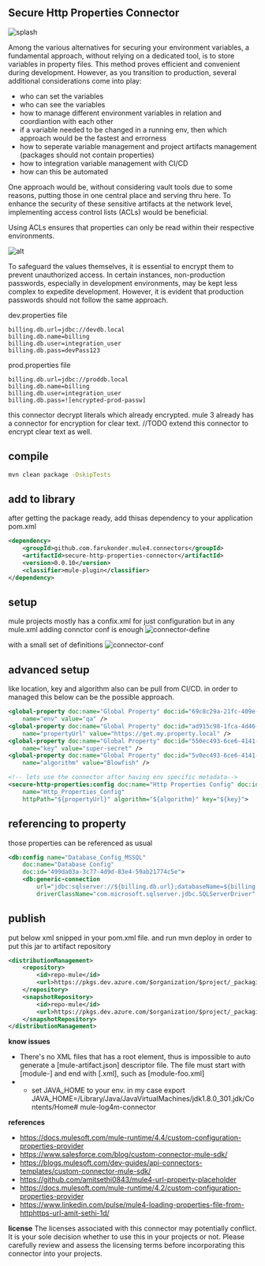 ## Secure Http Properties Connector

![splash](./content/splash.png)

Among the various alternatives for securing your environment variables, a fundamental approach, without relying on a dedicated tool, is to store variables in property files. This method proves efficient and convenient during development. However, as you transition to production, several additional considerations come into play:
 - who can set the variables
 - who can see the variables
 - how to manage different environment variables in relation and coordiantion with each other
 - if a variable needed to be changed in a running env, then which approach would be the fastest and errorness
 - how to seperate variable management and project artifacts management (packages should not contain properties)
 - how to integration variable management with CI/CD
 - how can this be automated
 
One approach would be, without considering vault tools due to some reasons, putting those in one central place and serving thru here. To enhance the security of these sensitive artifacts at the network level, implementing access control lists (ACLs) would be beneficial.

Using ACLs ensures that properties can only be read within their respective environments.

![alt](./content/secure-http-prop-2.png)

To safeguard the values themselves, it is essential to encrypt them to prevent unauthorized access. In certain instances, non-production passwords, especially in development environments, may be kept less complex to expedite development. However, it is evident that production passwords should not follow the same approach. 

dev.properties file
```
billing.db.url=jdbc://devdb.local
billing.db.name=billing
billing.db.user=integration_user
billing.db.pass=devPass123
```

prod.properties file
```
billing.db.url=jdbc://proddb.local
billing.db.name=billing
billing.db.user=integration_user
billing.db.pass=![encrypted-prod-passw]
```

this connector decrypt literals which already encrypted. mule 3 already  has a connector for encryption for clear text.
//TODO extend this connector to encrypt clear text as well. 

## compile

```sh
mvn clean package -DskipTests
```

## add  to library
after getting the package ready, add thisas dependency to your application pom.xml

```xml
<dependency>
	<groupId>github.com.farukonder.mule4.connectors</groupId>
	<artifactId>secure-http-properties-connector</artifactId>
	<version>0.0.10</version>
	<classifier>mule-plugin</classifier>
</dependency>
```

## setup

mule projects mostly has a confix.xml for just configuration  but in any mule.xml adding connctor conf is enough
![connector-define](./content/connector-initiate.png)

with a small set of definitions
![connector-conf](./content/connector-conf.png)

## advanced setup

like location, key and algorithm also can be pull from CI/CD. in order to managed this below  can be the possible approach.


```xml
<global-property doc:name="Global Property" doc:id="69c8c29a-21fc-409e-a104-635334980abb" 
	name="env" value="qa" />
<global-property doc:name="Global Property" doc:id="ad915c98-1fca-4d46-86dc-06c19da8b3d9" 
	name="propertyUrl" value="https://get.my.property.local" />
<global-property doc:name="Global Property" doc:id="550ec493-6ce6-4141-a012-cb80b81b81s4" 
	name="key" value="super-secret" />
<global-property doc:name="Global Property" doc:id="5v0ec493-6ce6-4141-a012-zb8fb81b8143" 
	name="algorithm" value="Blowfish" />

<!-- lets use the connector after having env specific metadata-->	
<secure-http-properties:config doc:name="Http Properties Config" doc:id="0720a68d-e738-461e-a1a0-fd4c4ada9c32"
	name="Http_Properties_Config" 
	httpPath="${propertyUrl}" algorithm="${algorithm}" key="${key}">
```

## referencing to property

those properties can be referenced as usual

```xml
<db:config name="Database_Config_MSSQL"
	doc:name="Database Config"
	doc:id="499da03a-3c77-4d9d-83e4-59ab21774c5e">
	<db:generic-connection
		url="jdbc:sqlserver://${billing.db.url};databaseName=${billing.db.name};user=${billing.db.user};password=${billing.db.pass};encrypt=true;trustServerCertificate=true"
		driverClassName="com.microsoft.sqlserver.jdbc.SQLServerDriver" />
```

## publish

put below xml snipped in your pom.xml file. and run mvn deploy in order to put this jar to artifact repository

```xml
<distributionManagement>
	<repository>
		<id>repo-mule</id>
		<url>https://pkgs.dev.azure.com/$organization/$project/_packaging/cci-repo-mule/maven/v1</url>
	</repository>
	<snapshotRepository>
		<id>repo-mule</id>
		<url>https://pkgs.dev.azure.com/$organization/$project/_packaging/cci-repo-mule/maven/v1</url>
	</snapshotRepository>
</distributionManagement>
```

**know issues**
 - There's no XML files that has a <module> root element, thus is impossible to auto generate a [mule-artifact.json] descriptor file. The file must start with [module-] and end with [.xml], such as [module-foo.xml] 
 - - set JAVA_HOME to your env. in my case export JAVA_HOME=/Library/Java/JavaVirtualMachines/jdk1.8.0_301.jdk/Contents/Home# mule-log4m-connector

**references**
 - https://docs.mulesoft.com/mule-runtime/4.4/custom-configuration-properties-provider
 - https://www.salesforce.com/blog/custom-connector-mule-sdk/
 - https://blogs.mulesoft.com/dev-guides/api-connectors-templates/custom-connector-mule-sdk/
 - https://github.com/amitsethi0843/mule4-url-property-placeholder
 - https://docs.mulesoft.com/mule-runtime/4.2/custom-configuration-properties-provider
 - https://www.linkedin.com/pulse/mule4-loading-properties-file-from-httphttps-url-amit-sethi-1d/

**license**
 The licenses associated with this connector may potentially conflict. It is your sole decision whether to use this in your projects or not. Please carefully review and assess the licensing terms before incorporating this connector into your projects.